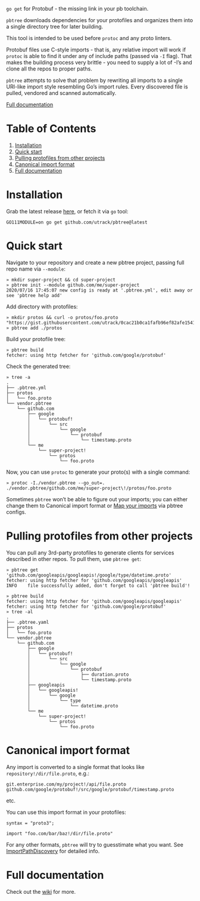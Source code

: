`go get` for Protobuf - the missing link in your pb toolchain.

`pbtree` downloads dependencies for your protofiles and organizes them into a
single directory tree for later building.

This tool is intended to be used before `protoc` and any proto linters.

Protobuf files use C-style imports - that is, any relative import will work if
`protoc` is able to find it under any of include paths (passed via `-I` flag).
That makes the building process very brittle - you need to supply a lot of -I&rsquo;s
and clone all the repos to proper paths.

`pbtree` attempts to solve that problem by rewriting all imports to a single
URI-like import style resembling Go&rsquo;s import rules. Every discovered file is
pulled, vendored and scanned automatically.

[Full documentation](https://github.com/utrack/pbtree/wiki)

# Table of Contents

1.  [Installation](#org3f80848)
2.  [Quick start](#orge5a734e)
3.  [Pulling protofiles from other projects](#orgf10ee9f)
4.  [Canonical import format](#orgab5551d)
5.  [Full documentation](#orgf1b4a16)


<a id="org3f80848"></a>

# Installation

Grab the latest release [here](https://github.com/utrack/pbtree/releases), or fetch it via `go` tool:

    GO111MODULE=on go get github.com/utrack/pbtree@latest


<a id="orge5a734e"></a>

# Quick start

Navigate to your repository and create a new pbtree project, passing full repo name via `--module`:

    » mkdir super-project && cd super-project
    » pbtree init --module github.com/me/super-project
    2020/07/16 17:45:07 new config is ready at '.pbtree.yml', edit away or see 'pbtree help add'

Add directory with protofiles:

    » mkdir protos && curl -o protos/foo.proto "https://gist.githubusercontent.com/utrack/0cac21b0ca1fafb96ef82afe15418037/raw/5ae54db359036736deaf020de8f205154fa57eaa/foo.proto"
    » pbtree add ./protos

Build your protofile tree:

    » pbtree build
    fetcher: using http fetcher for 'github.com/google/protobuf'

Check the generated tree:

    » tree -a
    .
    ├── .pbtree.yml
    ├── protos
    │   └── foo.proto
    └── vendor.pbtree
        └── github.com
            ├── google
            │   └── protobuf!
            │       └── src
            │           └── google
            │               └── protobuf
            │                   └── timestamp.proto
            └── me
                └── super-project!
                    └── protos
                        └── foo.proto

Now, you can use `protoc` to generate your proto(s) with a single command:

    » protoc -I./vendor.pbtree --go_out=. ./vendor.pbtree/github.com/me/super-project\!/protos/foo.proto

Sometimes `pbtree` won&rsquo;t be able to figure out your imports; you can either
change them to Canonical import format or [Map your imports](https://github.com/utrack/pbtree/wiki/Rewriting-import-paths) via pbtree configs.


<a id="orgf10ee9f"></a>

# Pulling protofiles from other projects

You can pull any 3rd-party protofiles to generate clients for services
described in other repos. To pull them, use `pbtree get`:

    » pbtree get 'github.com/googleapis/googleapis!/google/type/datetime.proto'
    fetcher: using http fetcher for 'github.com/googleapis/googleapis'
    INFO    file successfully added, don't forget to call 'pbtree build'!
    
    » pbtree build
    fetcher: using http fetcher for 'github.com/googleapis/googleapis'
    fetcher: using http fetcher for 'github.com/google/protobuf'
    » tree -al
    .
    ├── .pbtree.yaml
    ├── protos
    │   └── foo.proto
    └── vendor.pbtree
        └── github.com
            ├── google
            │   └── protobuf!
            │       └── src
            │           └── google
            │               └── protobuf
            │                   ├── duration.proto
            │                   └── timestamp.proto
            ├── googleapis
            │   └── googleapis!
            │       └── google
            │           └── type
            │               └── datetime.proto
            └── me
                └── super-project!
                    └── protos
                        └── foo.proto


<a id="orgab5551d"></a>

# Canonical import format

Any import is converted to a single format that looks like
`repository!/dir/file.proto`, e.g.:

    git.enterprise.com/my/project!/api/file.proto
    github.com/google/protobuf!/src/google/protobuf/timestamp.proto

etc.

You can use this import format in your protofiles:

    syntax = "proto3";
    
    import "foo.com/bar/baz!/dir/file.proto"

For any other formats, `pbtree` will try to guesstimate what you want. See
[ImportPathDiscovery](https://github.com/utrack/pbtree/wiki/Import-path-discovery) for detailed info.


<a id="orgf1b4a16"></a>

# Full documentation

Check out the [wiki](https://github.com/utrack/pbtree/wiki) for more.


